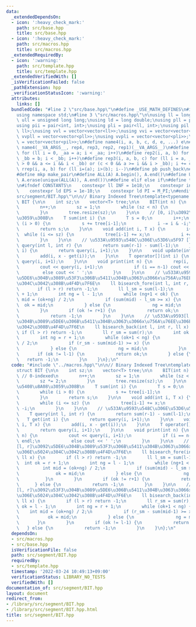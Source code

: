 ```yaml
---
data:
  _extendedDependsOn:
  - icon: ':heavy_check_mark:'
    path: src/base.hpp
    title: src/base.hpp
  - icon: ':heavy_check_mark:'
    path: src/macros.hpp
    title: src/macros.hpp
  _extendedRequiredBy:
  - icon: ':warning:'
    path: src/template.hpp
    title: src/template.hpp
  _extendedVerifiedWith: []
  _isVerificationFailed: false
  _pathExtension: hpp
  _verificationStatusIcon: ':warning:'
  attributes:
    links: []
  bundledCode: "#line 2 \"src/base.hpp\"\n#define _USE_MATH_DEFINES\n#include <bits/stdc++.h>\n\
    using namespace std;\n#line 3 \"src/macros.hpp\"\n\nusing ll = long long;\nusing\
    \ ull = unsigned long long;\nusing ld = long double;\nusing pll = pair<ll, ll>;\n\
    using pii = pair<int, int>;\nusing pli = pair<ll, int>;\nusing pil = pair<int,\
    \ ll>;\nusing vvl = vector<vector<ll>>;\nusing vvi = vector<vector<int>>;\nusing\
    \ vvpll = vector<vector<pll>>;\nusing vvpli = vector<vector<pli>>;\nusing vvpil\
    \ = vector<vector<pil>>;\n#define name4(i, a, b, c, d, e, ...) e\n#define rep(...)\
    \ name4(__VA_ARGS__, rep4, rep3, rep2, rep1)(__VA_ARGS__)\n#define rep1(i, a)\
    \ for (ll i = 0, _aa = a; i < _aa; i++)\n#define rep2(i, a, b) for (ll i = a,\
    \ _bb = b; i < _bb; i++)\n#define rep3(i, a, b, c) for (ll i = a, _bb = b; (c\
    \ > 0 && a <= i && i < _bb) or (c < 0 && a >= i && i > _bb); i += c)\n#define\
    \ rrep(i, a, b) for (ll i=(a); i>(b); i--)\n#define pb push_back\n#define eb emplace_back\n\
    #define mkp make_pair\n#define ALL(A) A.begin(), A.end()\n#define UNIQUE(A) sort(ALL(A)),\
    \ A.erase(unique(ALL(A)), A.end())\n#define elif else if\n#define tostr to_string\n\
    \n#ifndef CONSTANTS\n    constexpr ll INF = 1e18;\n    constexpr int MOD = 1000000007;\n\
    \    constexpr ld EPS = 1e-10;\n    constexpr ld PI = M_PI;\n#endif\n#line 2 \"\
    src/segment/BIT.hpp\"\n\n// Binary Indexed Tree\ntemplate<typename T>\nstruct\
    \ BIT {\n\n    int sz;\n    vector<T> tree;\n\n    BIT(int n) {\n        // 0-indexed\n\
    \        n++;\n        sz = 1;\n        while (sz < n) {\n            sz *= 2;\n\
    \        }\n        tree.resize(sz);\n    }\n\n    // [0, i]\u3092\u5408\u8A08\
    \u3059\u308B\n    T sum(int i) {\n        T s = 0;\n        i++;\n        while\
    \ (i > 0) {\n            s += tree[i-1];\n            i -= i & -i;\n        }\n\
    \        return s;\n    }\n\n    void add(int i, T x) {\n        i++;\n      \
    \  while (i <= sz) {\n            tree[i-1] += x;\n            i += i & -i;\n\
    \        }\n    }\n\n    // \u533A\u9593\u548C\u306E\u53D6\u5F97 [l, r)\n    T\
    \ query(int l, int r) {\n        return sum(r-1) - sum(l-1);\n    }\n\n    T get(int\
    \ i) {\n        return query(i, i+1);\n    }\n\n    void update(int i, T x) {\n\
    \        add(i, x - get(i));\n    }\n\n    T operator[](int i) {\n        return\
    \ query(i, i+1);\n    }\n\n    void print(int n) {\n        rep(i, n) {\n    \
    \        cout << query(i, i+1);\n            if (i == n-1) cout << endl;\n   \
    \         else cout << ' ';\n        }\n    }\n\n    // \u533A\u9593[l, r]\u3092\
    \u5DE6\u304B\u3089\u53F3\u306B\u5411\u304B\u3063\u3066x\u756A\u76EE\u306E\u5024\
    \u304C\u3042\u308B\u4F4D\u7F6E\n    ll bisearch_fore(int l, int r, ll x) {\n \
    \       if (l > r) return -1;\n        ll l_sm = sum(l-1);\n        int ok = r\
    \ + 1;\n        int ng = l - 1;\n        while (ng+1 < ok) {\n            int\
    \ mid = (ok+ng) / 2;\n            if (sum(mid) - l_sm >= x) {\n              \
    \  ok = mid;\n            } else {\n                ng = mid;\n            }\n\
    \        }\n        if (ok != r+1) {\n            return ok;\n        } else {\n\
    \            return -1;\n        }\n    }\n\n    // \u533A\u9593[l, r]\u3092\u53F3\
    \u304B\u3089\u5DE6\u306B\u5411\u304B\u3063\u3066x\u756A\u76EE\u306E\u5024\u304C\
    \u3042\u308B\u4F4D\u7F6E\n    ll bisearch_back(int l, int r, ll x) {\n       \
    \ if (l > r) return -1;\n        ll r_sm = sum(r);\n        int ok = l - 1;\n\
    \        int ng = r + 1;\n        while (ok+1 < ng) {\n            int mid = (ok+ng)\
    \ / 2;\n            if (r_sm - sum(mid-1) >= x) {\n                ok = mid;\n\
    \            } else {\n                ng = mid;\n            }\n        }\n \
    \       if (ok != l-1) {\n            return ok;\n        } else {\n         \
    \   return -1;\n        }\n    }\n};\n"
  code: "#include \"../macros.hpp\"\n\n// Binary Indexed Tree\ntemplate<typename T>\n\
    struct BIT {\n\n    int sz;\n    vector<T> tree;\n\n    BIT(int n) {\n       \
    \ // 0-indexed\n        n++;\n        sz = 1;\n        while (sz < n) {\n    \
    \        sz *= 2;\n        }\n        tree.resize(sz);\n    }\n\n    // [0, i]\u3092\
    \u5408\u8A08\u3059\u308B\n    T sum(int i) {\n        T s = 0;\n        i++;\n\
    \        while (i > 0) {\n            s += tree[i-1];\n            i -= i & -i;\n\
    \        }\n        return s;\n    }\n\n    void add(int i, T x) {\n        i++;\n\
    \        while (i <= sz) {\n            tree[i-1] += x;\n            i += i &\
    \ -i;\n        }\n    }\n\n    // \u533A\u9593\u548C\u306E\u53D6\u5F97 [l, r)\n\
    \    T query(int l, int r) {\n        return sum(r-1) - sum(l-1);\n    }\n\n \
    \   T get(int i) {\n        return query(i, i+1);\n    }\n\n    void update(int\
    \ i, T x) {\n        add(i, x - get(i));\n    }\n\n    T operator[](int i) {\n\
    \        return query(i, i+1);\n    }\n\n    void print(int n) {\n        rep(i,\
    \ n) {\n            cout << query(i, i+1);\n            if (i == n-1) cout <<\
    \ endl;\n            else cout << ' ';\n        }\n    }\n\n    // \u533A\u9593\
    [l, r]\u3092\u5DE6\u304B\u3089\u53F3\u306B\u5411\u304B\u3063\u3066x\u756A\u76EE\
    \u306E\u5024\u304C\u3042\u308B\u4F4D\u7F6E\n    ll bisearch_fore(int l, int r,\
    \ ll x) {\n        if (l > r) return -1;\n        ll l_sm = sum(l-1);\n      \
    \  int ok = r + 1;\n        int ng = l - 1;\n        while (ng+1 < ok) {\n   \
    \         int mid = (ok+ng) / 2;\n            if (sum(mid) - l_sm >= x) {\n  \
    \              ok = mid;\n            } else {\n                ng = mid;\n  \
    \          }\n        }\n        if (ok != r+1) {\n            return ok;\n  \
    \      } else {\n            return -1;\n        }\n    }\n\n    // \u533A\u9593\
    [l, r]\u3092\u53F3\u304B\u3089\u5DE6\u306B\u5411\u304B\u3063\u3066x\u756A\u76EE\
    \u306E\u5024\u304C\u3042\u308B\u4F4D\u7F6E\n    ll bisearch_back(int l, int r,\
    \ ll x) {\n        if (l > r) return -1;\n        ll r_sm = sum(r);\n        int\
    \ ok = l - 1;\n        int ng = r + 1;\n        while (ok+1 < ng) {\n        \
    \    int mid = (ok+ng) / 2;\n            if (r_sm - sum(mid-1) >= x) {\n     \
    \           ok = mid;\n            } else {\n                ng = mid;\n     \
    \       }\n        }\n        if (ok != l-1) {\n            return ok;\n     \
    \   } else {\n            return -1;\n        }\n    }\n};\n"
  dependsOn:
  - src/macros.hpp
  - src/base.hpp
  isVerificationFile: false
  path: src/segment/BIT.hpp
  requiredBy:
  - src/template.hpp
  timestamp: '2022-03-24 10:49:13+09:00'
  verificationStatus: LIBRARY_NO_TESTS
  verifiedWith: []
documentation_of: src/segment/BIT.hpp
layout: document
redirect_from:
- /library/src/segment/BIT.hpp
- /library/src/segment/BIT.hpp.html
title: src/segment/BIT.hpp
---
```

